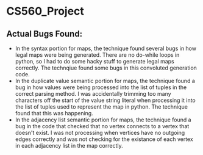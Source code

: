 # CS560_Project
 ## Actual Bugs Found:
 - In the syntax portion for maps, the technique found several bugs in how legal maps were being generated. There are no do-while loops in python, so I had to do some hacky stuff to generate legal maps correctly. The technqiue found some bugs in this convoluted generation code.
 - In the duplicate value semantic portion for maps, the technique found a bug in how values were being processed into the list of tuples in the correct parsing method. I was accidentally trimming too many characters off the start of the value string literal when processing it into the list of tuples used to represent the map in python. The technique found that this was happening.
- In the adjacency list semantic portion for maps, the technique found a bug in the code that checked that no vertex connects to a vertex that doesn't exist. I was not processing when vertices have no outgoing edges correctly and was not checking for the existance of each vertex in each adjacency list in the map correctly.
